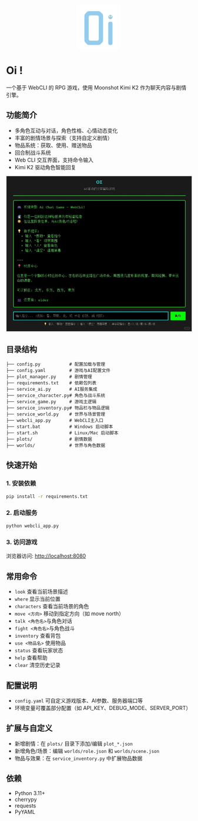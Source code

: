 <p align="center">
  <img src="assets/icon.png" alt="Oi Logo" width="120"/>
</p>

# Oi !

一个基于 WebCLI 的 RPG 游戏，使用 Moonshot Kimi K2 作为聊天内容与剧情引擎。

## 功能简介
- 多角色互动与对话，角色性格、心情动态变化
- 丰富的剧情场景与探索（支持自定义剧情）
- 物品系统：获取、使用、赠送物品
- 回合制战斗系统
- Web CLI 交互界面，支持命令输入
- Kimi K2 驱动角色智能回复

<p align="center">
  <img src="assets/demo.jpg" alt="Oi Demo" style="max-width: 100%; border: 1px solid #ccc;" />
</p>

## 目录结构
```
├── config.py           # 配置加载与管理
├── config.yaml         # 游戏与AI配置文件
├── plot_manager.py     # 剧情管理
├── requirements.txt    # 依赖包列表
├── service_ai.py       # AI服务集成
├── service_character.py# 角色与战斗系统
├── service_game.py     # 游戏主逻辑
├── service_inventory.py# 物品栏与物品逻辑
├── service_world.py    # 世界与场景管理
├── webcli_app.py       # WebCLI主入口
├── start.bat           # Windows 启动脚本
├── start.sh            # Linux/Mac 启动脚本
├── plots/              # 剧情数据
├── worlds/             # 世界与角色数据
```

## 快速开始
### 1. 安装依赖
```bash
pip install -r requirements.txt
```

### 2. 启动服务
```bash
python webcli_app.py
```

### 3. 访问游戏
浏览器访问: [http://localhost:8080](http://localhost:8080)

## 常用命令
- `look`         查看当前场景描述
- `where`        显示当前位置
- `characters`   查看当前场景的角色
- `move <方向>`  移动到指定方向（如 move north）
- `talk <角色名>`与角色对话
- `fight <角色名>`与角色战斗
- `inventory`    查看背包
- `use <物品名>` 使用物品
- `status`       查看玩家状态
- `help`         查看帮助
- `clear`        清空历史记录

## 配置说明
- `config.yaml` 可自定义游戏版本、AI参数、服务器端口等
- 环境变量可覆盖部分配置（如 API_KEY、DEBUG_MODE、SERVER_PORT）

## 扩展与自定义
- 新增剧情：在 `plots/` 目录下添加/编辑 `plot_*.json`
- 新增角色/场景：编辑 `worlds/role.json` 和 `worlds/scene.json`
- 物品与效果：在 `service_inventory.py` 中扩展物品数据

## 依赖
- Python 3.11+
- cherrypy
- requests
- PyYAML